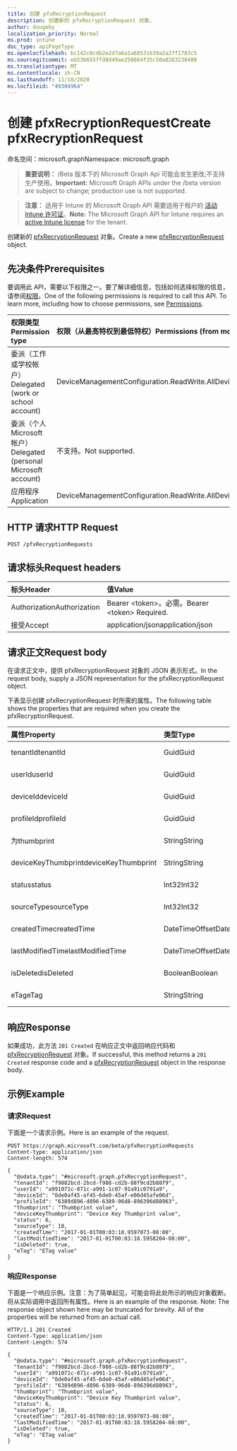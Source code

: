 ```yaml
---
title: 创建 pfxRecryptionRequest
description: 创建新的 pfxRecryptionRequest 对象。
author: dougeby
localization_priority: Normal
ms.prod: intune
doc_type: apiPageType
ms.openlocfilehash: bc142c0cdb2e2d7a6a1a68531639a2a27f1783c5
ms.sourcegitcommit: eb536655ffd8d49ae258664f35c50a8263238400
ms.translationtype: MT
ms.contentlocale: zh-CN
ms.lasthandoff: 11/18/2020
ms.locfileid: "49304964"
---
```

# <a name="create-pfxrecryptionrequest"></a><span data-ttu-id="9b1d7-103">创建 pfxRecryptionRequest</span><span class="sxs-lookup"><span data-stu-id="9b1d7-103">Create pfxRecryptionRequest</span></span>

<span data-ttu-id="9b1d7-104">命名空间：microsoft.graph</span><span class="sxs-lookup"><span data-stu-id="9b1d7-104">Namespace: microsoft.graph</span></span>

> <span data-ttu-id="9b1d7-105">**重要说明：** /Beta 版本下的 Microsoft Graph Api 可能会发生更改;不支持生产使用。</span><span class="sxs-lookup"><span data-stu-id="9b1d7-105">**Important:** Microsoft Graph APIs under the /beta version are subject to change; production use is not supported.</span></span>

> <span data-ttu-id="9b1d7-106">**注意：** 适用于 Intune 的 Microsoft Graph API 需要适用于租户的 [活动 Intune 许可证](https://go.microsoft.com/fwlink/?linkid=839381)。</span><span class="sxs-lookup"><span data-stu-id="9b1d7-106">**Note:** The Microsoft Graph API for Intune requires an [active Intune license](https://go.microsoft.com/fwlink/?linkid=839381) for the tenant.</span></span>

<span data-ttu-id="9b1d7-107">创建新的 [pfxRecryptionRequest](../resources/intune-raimportcerts-pfxrecryptionrequest.md) 对象。</span><span class="sxs-lookup"><span data-stu-id="9b1d7-107">Create a new [pfxRecryptionRequest](../resources/intune-raimportcerts-pfxrecryptionrequest.md) object.</span></span>

## <a name="prerequisites"></a><span data-ttu-id="9b1d7-108">先决条件</span><span class="sxs-lookup"><span data-stu-id="9b1d7-108">Prerequisites</span></span>
<span data-ttu-id="9b1d7-p101">要调用此 API，需要以下权限之一。要了解详细信息，包括如何选择权限的信息，请参阅[权限](/graph/permissions-reference)。</span><span class="sxs-lookup"><span data-stu-id="9b1d7-p101">One of the following permissions is required to call this API. To learn more, including how to choose permissions, see [Permissions](/graph/permissions-reference).</span></span>

|<span data-ttu-id="9b1d7-111">权限类型</span><span class="sxs-lookup"><span data-stu-id="9b1d7-111">Permission type</span></span>|<span data-ttu-id="9b1d7-112">权限（从最高特权到最低特权）</span><span class="sxs-lookup"><span data-stu-id="9b1d7-112">Permissions (from most to least privileged)</span></span>|
|:---|:---|
|<span data-ttu-id="9b1d7-113">委派（工作或学校帐户）</span><span class="sxs-lookup"><span data-stu-id="9b1d7-113">Delegated (work or school account)</span></span>|<span data-ttu-id="9b1d7-114">DeviceManagementConfiguration.ReadWrite.All</span><span class="sxs-lookup"><span data-stu-id="9b1d7-114">DeviceManagementConfiguration.ReadWrite.All</span></span>|
|<span data-ttu-id="9b1d7-115">委派（个人 Microsoft 帐户）</span><span class="sxs-lookup"><span data-stu-id="9b1d7-115">Delegated (personal Microsoft account)</span></span>|<span data-ttu-id="9b1d7-116">不支持。</span><span class="sxs-lookup"><span data-stu-id="9b1d7-116">Not supported.</span></span>|
|<span data-ttu-id="9b1d7-117">应用程序</span><span class="sxs-lookup"><span data-stu-id="9b1d7-117">Application</span></span>|<span data-ttu-id="9b1d7-118">DeviceManagementConfiguration.ReadWrite.All</span><span class="sxs-lookup"><span data-stu-id="9b1d7-118">DeviceManagementConfiguration.ReadWrite.All</span></span>|

## <a name="http-request"></a><span data-ttu-id="9b1d7-119">HTTP 请求</span><span class="sxs-lookup"><span data-stu-id="9b1d7-119">HTTP Request</span></span>
<!-- {
  "blockType": "ignored"
}
-->
``` http
POST /pfxRecryptionRequests
```

## <a name="request-headers"></a><span data-ttu-id="9b1d7-120">请求标头</span><span class="sxs-lookup"><span data-stu-id="9b1d7-120">Request headers</span></span>
|<span data-ttu-id="9b1d7-121">标头</span><span class="sxs-lookup"><span data-stu-id="9b1d7-121">Header</span></span>|<span data-ttu-id="9b1d7-122">值</span><span class="sxs-lookup"><span data-stu-id="9b1d7-122">Value</span></span>|
|:---|:---|
|<span data-ttu-id="9b1d7-123">Authorization</span><span class="sxs-lookup"><span data-stu-id="9b1d7-123">Authorization</span></span>|<span data-ttu-id="9b1d7-124">Bearer &lt;token&gt;。必需。</span><span class="sxs-lookup"><span data-stu-id="9b1d7-124">Bearer &lt;token&gt; Required.</span></span>|
|<span data-ttu-id="9b1d7-125">接受</span><span class="sxs-lookup"><span data-stu-id="9b1d7-125">Accept</span></span>|<span data-ttu-id="9b1d7-126">application/json</span><span class="sxs-lookup"><span data-stu-id="9b1d7-126">application/json</span></span>|

## <a name="request-body"></a><span data-ttu-id="9b1d7-127">请求正文</span><span class="sxs-lookup"><span data-stu-id="9b1d7-127">Request body</span></span>
<span data-ttu-id="9b1d7-128">在请求正文中，提供 pfxRecryptionRequest 对象的 JSON 表示形式。</span><span class="sxs-lookup"><span data-stu-id="9b1d7-128">In the request body, supply a JSON representation for the pfxRecryptionRequest object.</span></span>

<span data-ttu-id="9b1d7-129">下表显示创建 pfxRecryptionRequest 时所需的属性。</span><span class="sxs-lookup"><span data-stu-id="9b1d7-129">The following table shows the properties that are required when you create the pfxRecryptionRequest.</span></span>

|<span data-ttu-id="9b1d7-130">属性</span><span class="sxs-lookup"><span data-stu-id="9b1d7-130">Property</span></span>|<span data-ttu-id="9b1d7-131">类型</span><span class="sxs-lookup"><span data-stu-id="9b1d7-131">Type</span></span>|<span data-ttu-id="9b1d7-132">Description</span><span class="sxs-lookup"><span data-stu-id="9b1d7-132">Description</span></span>|
|:---|:---|:---|
|<span data-ttu-id="9b1d7-133">tenantId</span><span class="sxs-lookup"><span data-stu-id="9b1d7-133">tenantId</span></span>|<span data-ttu-id="9b1d7-134">Guid</span><span class="sxs-lookup"><span data-stu-id="9b1d7-134">Guid</span></span>|<span data-ttu-id="9b1d7-135">尚未记录</span><span class="sxs-lookup"><span data-stu-id="9b1d7-135">Not yet documented</span></span>|
|<span data-ttu-id="9b1d7-136">userId</span><span class="sxs-lookup"><span data-stu-id="9b1d7-136">userId</span></span>|<span data-ttu-id="9b1d7-137">Guid</span><span class="sxs-lookup"><span data-stu-id="9b1d7-137">Guid</span></span>|<span data-ttu-id="9b1d7-138">尚未记录</span><span class="sxs-lookup"><span data-stu-id="9b1d7-138">Not yet documented</span></span>|
|<span data-ttu-id="9b1d7-139">deviceId</span><span class="sxs-lookup"><span data-stu-id="9b1d7-139">deviceId</span></span>|<span data-ttu-id="9b1d7-140">Guid</span><span class="sxs-lookup"><span data-stu-id="9b1d7-140">Guid</span></span>|<span data-ttu-id="9b1d7-141">尚未记录</span><span class="sxs-lookup"><span data-stu-id="9b1d7-141">Not yet documented</span></span>|
|<span data-ttu-id="9b1d7-142">profileId</span><span class="sxs-lookup"><span data-stu-id="9b1d7-142">profileId</span></span>|<span data-ttu-id="9b1d7-143">Guid</span><span class="sxs-lookup"><span data-stu-id="9b1d7-143">Guid</span></span>|<span data-ttu-id="9b1d7-144">尚未记录</span><span class="sxs-lookup"><span data-stu-id="9b1d7-144">Not yet documented</span></span>|
|<span data-ttu-id="9b1d7-145">为</span><span class="sxs-lookup"><span data-stu-id="9b1d7-145">thumbprint</span></span>|<span data-ttu-id="9b1d7-146">String</span><span class="sxs-lookup"><span data-stu-id="9b1d7-146">String</span></span>|<span data-ttu-id="9b1d7-147">尚未记录</span><span class="sxs-lookup"><span data-stu-id="9b1d7-147">Not yet documented</span></span>|
|<span data-ttu-id="9b1d7-148">deviceKeyThumbprint</span><span class="sxs-lookup"><span data-stu-id="9b1d7-148">deviceKeyThumbprint</span></span>|<span data-ttu-id="9b1d7-149">String</span><span class="sxs-lookup"><span data-stu-id="9b1d7-149">String</span></span>|<span data-ttu-id="9b1d7-150">尚未记录</span><span class="sxs-lookup"><span data-stu-id="9b1d7-150">Not yet documented</span></span>|
|<span data-ttu-id="9b1d7-151">status</span><span class="sxs-lookup"><span data-stu-id="9b1d7-151">status</span></span>|<span data-ttu-id="9b1d7-152">Int32</span><span class="sxs-lookup"><span data-stu-id="9b1d7-152">Int32</span></span>|<span data-ttu-id="9b1d7-153">尚未记录</span><span class="sxs-lookup"><span data-stu-id="9b1d7-153">Not yet documented</span></span>|
|<span data-ttu-id="9b1d7-154">sourceType</span><span class="sxs-lookup"><span data-stu-id="9b1d7-154">sourceType</span></span>|<span data-ttu-id="9b1d7-155">Int32</span><span class="sxs-lookup"><span data-stu-id="9b1d7-155">Int32</span></span>|<span data-ttu-id="9b1d7-156">尚未记录</span><span class="sxs-lookup"><span data-stu-id="9b1d7-156">Not yet documented</span></span>|
|<span data-ttu-id="9b1d7-157">createdTime</span><span class="sxs-lookup"><span data-stu-id="9b1d7-157">createdTime</span></span>|<span data-ttu-id="9b1d7-158">DateTimeOffset</span><span class="sxs-lookup"><span data-stu-id="9b1d7-158">DateTimeOffset</span></span>|<span data-ttu-id="9b1d7-159">尚未记录</span><span class="sxs-lookup"><span data-stu-id="9b1d7-159">Not yet documented</span></span>|
|<span data-ttu-id="9b1d7-160">lastModifiedTime</span><span class="sxs-lookup"><span data-stu-id="9b1d7-160">lastModifiedTime</span></span>|<span data-ttu-id="9b1d7-161">DateTimeOffset</span><span class="sxs-lookup"><span data-stu-id="9b1d7-161">DateTimeOffset</span></span>|<span data-ttu-id="9b1d7-162">尚未记录</span><span class="sxs-lookup"><span data-stu-id="9b1d7-162">Not yet documented</span></span>|
|<span data-ttu-id="9b1d7-163">isDeleted</span><span class="sxs-lookup"><span data-stu-id="9b1d7-163">isDeleted</span></span>|<span data-ttu-id="9b1d7-164">Boolean</span><span class="sxs-lookup"><span data-stu-id="9b1d7-164">Boolean</span></span>|<span data-ttu-id="9b1d7-165">尚未记录</span><span class="sxs-lookup"><span data-stu-id="9b1d7-165">Not yet documented</span></span>|
|<span data-ttu-id="9b1d7-166">eTag</span><span class="sxs-lookup"><span data-stu-id="9b1d7-166">eTag</span></span>|<span data-ttu-id="9b1d7-167">String</span><span class="sxs-lookup"><span data-stu-id="9b1d7-167">String</span></span>|<span data-ttu-id="9b1d7-168">尚未记录</span><span class="sxs-lookup"><span data-stu-id="9b1d7-168">Not yet documented</span></span>|



## <a name="response"></a><span data-ttu-id="9b1d7-169">响应</span><span class="sxs-lookup"><span data-stu-id="9b1d7-169">Response</span></span>
<span data-ttu-id="9b1d7-170">如果成功，此方法 `201 Created` 在响应正文中返回响应代码和 [pfxRecryptionRequest](../resources/intune-raimportcerts-pfxrecryptionrequest.md) 对象。</span><span class="sxs-lookup"><span data-stu-id="9b1d7-170">If successful, this method returns a `201 Created` response code and a [pfxRecryptionRequest](../resources/intune-raimportcerts-pfxrecryptionrequest.md) object in the response body.</span></span>

## <a name="example"></a><span data-ttu-id="9b1d7-171">示例</span><span class="sxs-lookup"><span data-stu-id="9b1d7-171">Example</span></span>

### <a name="request"></a><span data-ttu-id="9b1d7-172">请求</span><span class="sxs-lookup"><span data-stu-id="9b1d7-172">Request</span></span>
<span data-ttu-id="9b1d7-173">下面是一个请求示例。</span><span class="sxs-lookup"><span data-stu-id="9b1d7-173">Here is an example of the request.</span></span>
``` http
POST https://graph.microsoft.com/beta/pfxRecryptionRequests
Content-type: application/json
Content-length: 574

{
  "@odata.type": "#microsoft.graph.pfxRecryptionRequest",
  "tenantId": "f9882bcd-2bcd-f988-cd2b-88f9cd2b88f9",
  "userId": "a991071c-071c-a991-1c07-91a91c0791a9",
  "deviceId": "6de0af45-af45-6de0-45af-e06d45afe06d",
  "profileId": "6389d896-d896-6389-96d8-896396d88963",
  "thumbprint": "Thumbprint value",
  "deviceKeyThumbprint": "Device Key Thumbprint value",
  "status": 6,
  "sourceType": 10,
  "createdTime": "2017-01-01T00:03:18.9597073-08:00",
  "lastModifiedTime": "2017-01-01T00:03:18.5958204-08:00",
  "isDeleted": true,
  "eTag": "ETag value"
}
```

### <a name="response"></a><span data-ttu-id="9b1d7-174">响应</span><span class="sxs-lookup"><span data-stu-id="9b1d7-174">Response</span></span>
<span data-ttu-id="9b1d7-p102">下面是一个响应示例。注意：为了简单起见，可能会将此处所示的响应对象截断。将从实际调用中返回所有属性。</span><span class="sxs-lookup"><span data-stu-id="9b1d7-p102">Here is an example of the response. Note: The response object shown here may be truncated for brevity. All of the properties will be returned from an actual call.</span></span>
``` http
HTTP/1.1 201 Created
Content-Type: application/json
Content-Length: 574

{
  "@odata.type": "#microsoft.graph.pfxRecryptionRequest",
  "tenantId": "f9882bcd-2bcd-f988-cd2b-88f9cd2b88f9",
  "userId": "a991071c-071c-a991-1c07-91a91c0791a9",
  "deviceId": "6de0af45-af45-6de0-45af-e06d45afe06d",
  "profileId": "6389d896-d896-6389-96d8-896396d88963",
  "thumbprint": "Thumbprint value",
  "deviceKeyThumbprint": "Device Key Thumbprint value",
  "status": 6,
  "sourceType": 10,
  "createdTime": "2017-01-01T00:03:18.9597073-08:00",
  "lastModifiedTime": "2017-01-01T00:03:18.5958204-08:00",
  "isDeleted": true,
  "eTag": "ETag value"
}
```




